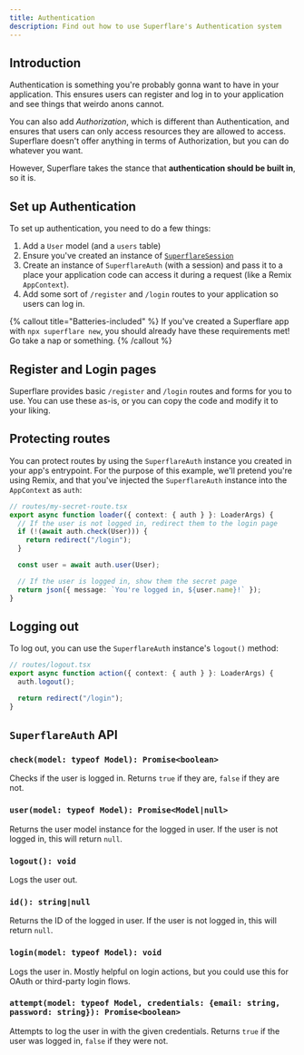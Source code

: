 ```yaml
---
title: Authentication
description: Find out how to use Superflare's Authentication system
---
```


## Introduction

Authentication is something you're probably gonna want to have in your application. This ensures users can register and log in to your application and see things that weirdo anons cannot.

You can also add _Authorization_, which is different than Authentication, and ensures that users can only access resources they are allowed to access. Superflare doesn't offer anything in terms of Authorization, but you can do whatever you want.

However, Superflare takes the stance that **authentication should be built in**, so it is.

## Set up Authentication

To set up authentication, you need to do a few things:

1. Add a `User` model (and a `users` table)
2. Ensure you've created an instance of [`SuperflareSession`](/sessions)
3. Create an instance of `SuperflareAuth` (with a session) and pass it to a place your application code can access it during a request (like a Remix `AppContext`).
4. Add some sort of `/register` and `/login` routes to your application so users can log in.

{% callout title="Batteries-included" %}
If you've created a Superflare app with `npx superflare new`, you should already have these requirements met! Go take a nap or something.
{% /callout %}

## Register and Login pages

Superflare provides basic `/register` and `/login` routes and forms for you to use. You can use these as-is, or you can copy the code and modify it to your liking.

## Protecting routes

You can protect routes by using the `SuperflareAuth` instance you created in your app's entrypoint. For the purpose of this example, we'll pretend you're using Remix, and that you've injected the `SuperflareAuth` instance into the `AppContext` as `auth`:

```ts
// routes/my-secret-route.tsx
export async function loader({ context: { auth } }: LoaderArgs) {
  // If the user is not logged in, redirect them to the login page
  if (!(await auth.check(User))) {
    return redirect("/login");
  }

  const user = await auth.user(User);

  // If the user is logged in, show them the secret page
  return json({ message: `You're logged in, ${user.name}!` });
}
```

## Logging out

To log out, you can use the `SuperflareAuth` instance's `logout()` method:

```ts
// routes/logout.tsx
export async function action({ context: { auth } }: LoaderArgs) {
  auth.logout();

  return redirect("/login");
}
```

## `SuperflareAuth` API

### `check(model: typeof Model): Promise<boolean>`

Checks if the user is logged in. Returns `true` if they are, `false` if they are not.

### `user(model: typeof Model): Promise<Model|null>`

Returns the user model instance for the logged in user. If the user is not logged in, this will return `null`.

### `logout(): void`

Logs the user out.

### `id(): string|null`

Returns the ID of the logged in user. If the user is not logged in, this will return `null`.

### `login(model: typeof Model): void`

Logs the user in. Mostly helpful on login actions, but you could use this for OAuth or third-party login flows.

### `attempt(model: typeof Model, credentials: {email: string, password: string}): Promise<boolean>`

Attempts to log the user in with the given credentials. Returns `true` if the user was logged in, `false` if they were not.
